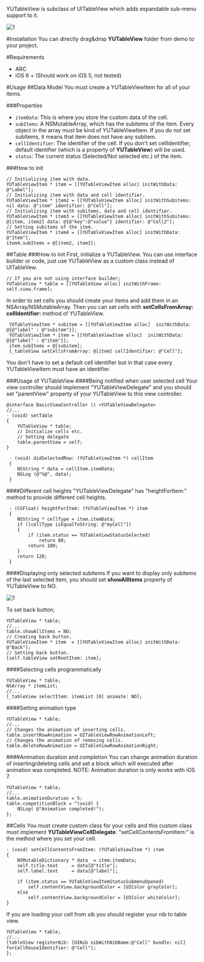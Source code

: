 YUTableView is subclass of UITableView which adds expandable sub-menu support to it.

![1](http://i.imgur.com/QxzluZm.png)

#Installation
You can directly drag&drop **YUTableView** folder from demo to your project.

#Requirements
* ARC
* iOS 6 + (Should work on iOS 5, not tested)

#Usage
##Data Model
You must create a YUTableViewItem for all of your items.

###Properties
* ```itemData```: This is where you store the custom data of the cell.
* ```subItems```: A NSMutableArray, which has the subitems of the item. Every object in the array must be kind of YUTableViewItem. If you do not set subItems, it means that item does not have any subitem.
* ```cellIdentifier```: The identifier of the cell. If you don't set cellIdentifier, default identifier (which is a property of **YUTableView**) will be used. 
* ```status```: The current status (Selected/Not selected etc.) of the item. 

###How to init
```objc
// Initializing item with data. 
YUTableViewItem * item = [[YUTableViewItem alloc] initWithData: @"Label"];
// Initializing item with data and cell identifier.
YUTableViewItem * item2 = [[YUTableViewItem alloc] initWithSubitems: nil data: @"item" identifier: @"Cell"];
// Initializing item with subitems, data and cell identifier. 
YUTableViewItem * item3 = [[YUTableViewItem alloc] initWithSubitems: @[item, item2] data: @{@"key":@"value"} identifier: @"Cell2"];
// Setting subitems of the item.
YUTableViewItem * item4 = [[YUTableViewItem alloc] initWithData: @"Item"];
item4.subItems = @[item2, item3];
```

##Table
###How to init
First, initialize a YUTableView. You can use interface builder or code, just use YUTableView as a custom class instead of UITableVew. 
```objc
// If you are not using interface builder;
YUTableView * table = [[YUTableView alloc] initWithFrame: self.view.frame];
```
In order to set cells you should create your items and add them in an NSArray/NSMutableArray. Then you can set cells with **setCellsFromArray: cellIdentifier:** method of YUTableView.
```objc
 YUTableViewItem * subitem = [[YUTableViewItem alloc]  initWithData: @{@"label" : @"subitem"}];
 YUTableViewItem * item = [[YUTableViewItem alloc]  initWithData: @{@"label" : @"item"}];
 item.subItems = @[subitem];
 [_tableView setCellsFromArray: @[item] cellIdentifier: @"Cell"];
 ```
 You don't have to set a default cell identifier but in that case every YUTableViewItem must have an identifier.

###Usage of YUTableView
####Being notified when user selected cell
Your view controller should implement "YUTableViewDelegate" and you should set "parentView" property of your YUTableView to this view controller.
```objc
@interface BasicViewController () <YUTableViewDelegate>
//...
- (void) setTable
{
	YUTableView * table;
	// Initialize cells etc.
	// Setting delegate
	table.parentView = self;
}

 - (void) didSelectedRow: (YUTableViewItem *) cellItem
 {
 	NSString * data = cellItem.itemData;
    NSLog (@"%@", data);
 }
 ```

####Different cell heights
"YUTableViewDelegate" has "heightForItem:" method to provide different cell heights.
```objc
 - (CGFloat) heightForItem: (YUTableViewItem *) item
 {
    NSString * cellType = item.itemData;
    if ([cellType isEqualToString: @"myCell"])
    {
    	if (item.status == YUTableViewStatusSelected)
    		return 80;
    	return 100;
    }
    return 120;
 }
```

####Displaying only selected subitems
 If you want to display only subitems of the last selected item, you should set **showAllItems** property of YUTableView to NO. 
 
![1](http://i.imgur.com/exMl16O.png)

To set back button;
```objc
YUTableView * table;
//...
table.showAllItems = NO;
// Creating back button.
YUTableViewItem * item  = [[YUTableViewItem alloc] initWithData: @"Back"];
// Setting back button.
[self.tableView setRootItem: item];
```

####Selecting cells programmatically

 ```objc
YUTableView * table;
NSArray * itemList;
//...
[_tableView selectItem: itemList [0] animate: NO];
```

####Setting animation type
```objc
YUTableView * table;
//...
// Changes the animation of inserting cells.
table.insertRowAnimation = UITableViewRowAnimationLeft;
// Changes the animation of removing cells.
table.deleteRowAnimation = UITableViewRowAnimationRight;
```

####Animation duration and completion
You can change animation duration of inserting/deleting cells and set a block which will executed after animation was completed.
NOTE: Animation duration is only works with iOS 7.
```objc
YUTableView * table;
//...
table.animationDuration = 5;
table.competitionBlock = ^(void) {
    NSLog( @"Animation completed!");
};
```

##Cells
You must create custom class for your cells and this custom class must implement **YUTableViewCellDelegate**. "setCellContentsFromItem:" is the method where you set your cell.
```objc
- (void) setCellContentsFromItem: (YUTableViewItem *) item
{
    NSMutableDictionary * data  = item.itemData;
    self.title.text     = data[@"title"];
    self.label.text     = data[@"label"];
    
    if (item.status == YUTableViewItemStatusSubmenuOpened)
        self.contentView.backgroundColor = [UIColor grayColor];
    else
        self.contentView.backgroundColor = [UIColor whiteColor];
}
```

If you are loading your cell from xib you should register your nib to table view.
```objc
YUTableView * table;
//...
[tableView registerNib: [UINib nibWithNibName:@"Cell" bundle: nil] forCellReuseIdentifier: @"Cell"];
};
```
